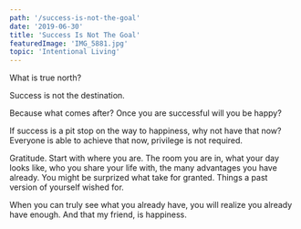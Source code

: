 ```yaml
---
path: '/success-is-not-the-goal'
date: '2019-06-30'
title: 'Success Is Not The Goal'
featuredImage: 'IMG_5881.jpg'
topic: 'Intentional Living'
---
```


What is true north?

Success is not the destination.

Because what comes after? Once you are successful will you be happy?

If success is a pit stop on the way to happiness, why not have that now? Everyone is able to achieve that now, privilege is not required.

Gratitude. Start with where you are. The room you are in, what your day looks like, who you share your life with, the many advantages you have already. You might be surprized what take for granted. Things a past version of yourself wished for.

When you can truly see what you already have, you will realize you already have enough. And that my friend, is happiness.
